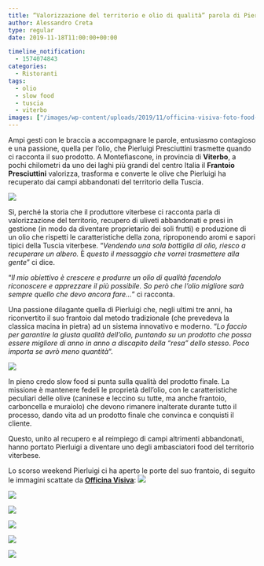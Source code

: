 ```yaml
---
title: “Valorizzazione del territorio e olio di qualità” parola di Pierluigi Presciuttini
author: Alessandro Creta
type: regular
date: 2019-11-18T11:00:00+00:00

timeline_notification:
  - 1574074843
categories:
  - Ristoranti
tags:
  - olio
  - slow food
  - tuscia
  - viterbo
images: ["/images/wp-content/uploads/2019/11/officina-visiva-foto-food-olio-creta-frantoio-presciuttini-4.webp"]
---
```

Ampi gesti con le braccia a accompagnare le parole, entusiasmo contagioso e una passione, quella per l’olio, che Pierluigi Presciuttini trasmette quando ci racconta il suo prodotto. A Montefiascone, in provincia di **Viterbo**, a pochi chilometri da uno dei laghi più grandi del centro Italia il **Frantoio Presciuttini** valorizza, trasforma e converte le olive che Pierluigi ha recuperato dai campi abbandonati del territorio della Tuscia.


![](/images/wp-content/uploads/2019/11/officina-visiva-foto-food-olio-creta-frantoio-presciuttini-1.webp)


Sì, perché la storia che il produttore viterbese ci racconta parla di valorizzazione del territorio, recupero di uliveti abbandonati e presi in gestione (in modo da diventare proprietario dei soli frutti) e produzione di un olio che rispetti le caratteristiche della zona, riproponendo aromi e sapori tipici della Tuscia viterbese. &#8220;_Vendendo una sola bottiglia di olio, riesco a recuperare un albero._ È _questo il messaggio che vorrei trasmettere alla gente_&#8221; ci dice.

“_Il mio obiettivo è crescere e produrre un olio di qualità facendolo riconoscere e apprezzare il più possibile. So però che l’olio migliore sarà sempre quello che devo ancora fare…_” ci racconta.

Una passione dilagante quella di Pierluigi che, negli ultimi tre anni, ha riconvertito il suo frantoio dal metodo tradizionale (che prevedeva la classica macina in pietra) ad un sistema innovativo e moderno. &#8220;_Lo faccio per garantire la giusta qualità dell&#8217;olio, puntando su un prodotto che possa essere migliore di anno in anno a discapito della “resa” dello stesso_. _Poco importa se avrò meno quantità_&#8220;.


![](/images/wp-content/uploads/2019/11/officina-visiva-foto-food-olio-creta-frantoio-presciuttini-14.webp)


In pieno credo slow food si punta sulla qualità del prodotto finale. La missione è mantenere fedeli le proprietà dell’olio, con le caratteristiche peculiari delle olive (caninese e leccino su tutte, ma anche frantoio, carboncella e muraiolo) che devono rimanere inalterate durante tutto il processo, dando vita ad un prodotto finale che convinca e conquisti il cliente. 

Questo, unito al recupero e al reimpiego di campi altrimenti abbandonati, hanno portato Pierluigi a diventare uno degli ambasciatori food del territorio viterbese.

Lo scorso weekend Pierluigi ci ha aperto le porte del suo frantoio, di seguito le immagini scattate da **[Officina Visiva](http://www.officinavisiva.it/)**:
![](/images/wp-content/uploads/2019/11/officina-visiva-foto-food-olio-creta-frantoio-presciuttini-9.webp)


![](/images/wp-content/uploads/2019/11/officina-visiva-foto-food-olio-creta-frantoio-presciuttini-4.webp?w=1024)


![](/images/wp-content/uploads/2019/11/officina-visiva-foto-food-olio-creta-frantoio-presciuttini-2.webp)


![](/images/wp-content/uploads/2019/11/officina-visiva-foto-food-olio-creta-frantoio-presciuttini-1.webp)


![](/images/wp-content/uploads/2019/11/officina-visiva-foto-food-olio-creta-frantoio-presciuttini-15.webp)


![](/images/wp-content/uploads/2019/11/officina-visiva-foto-food-olio-creta-frantoio-presciuttini-5.webp)